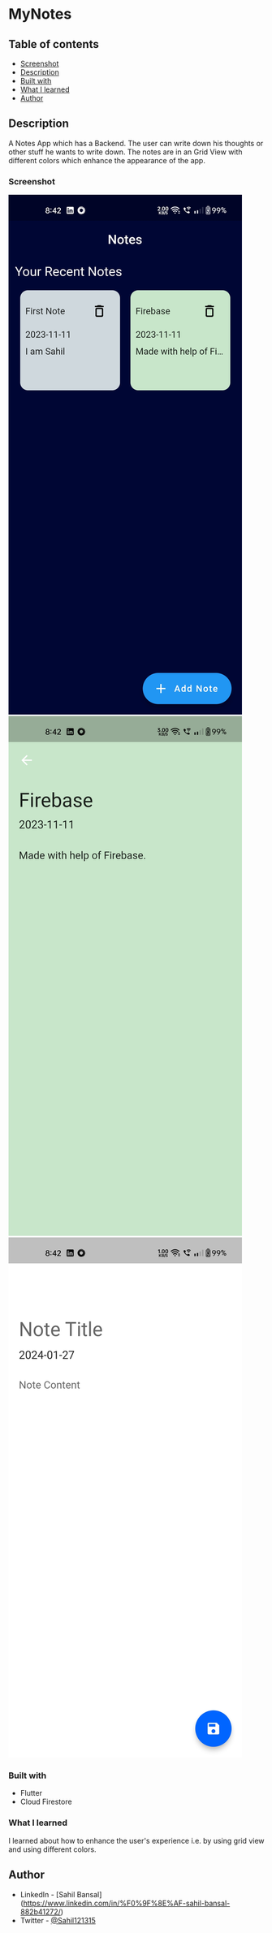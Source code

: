 # MyNotes

## Table of contents

- [Screenshot](#screenshot)
- [Description](#description)
- [Built with](#built-with)
- [What I learned](#what-i-learned)
- [Author](#author)

## Description

A Notes App which has a Backend. The user can write down his thoughts or other stuff he wants to write down. The notes are in an Grid View with different colors which enhance the appearance of the app.

### Screenshot

![Alt text](assets/SS1.jpg)
![Alt text](assets/SS2.jpg)
![Alt text](assets/SS3.jpg)

### Built with

- Flutter
- Cloud Firestore

### What I learned

I learned about how to enhance the user's experience i.e. by using grid view and using different colors.

## Author

- LinkedIn - [Sahil Bansal] (https://www.linkedin.com/in/%F0%9F%8E%AF-sahil-bansal-882b41272/)
- Twitter - [@Sahil121315](https://x.com/Sahil121315?t=91yHYBDE2vjBnehGdAjZ0Q&s=09)
